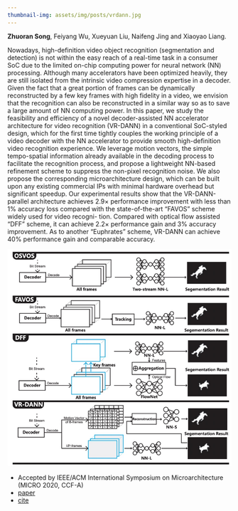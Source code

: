 ```yaml
---
thumbnail-img: assets/img/posts/vrdann.jpg
---
```


**Zhuoran Song**, Feiyang Wu, Xueyuan Liu, Naifeng Jing and Xiaoyao Liang.

Nowadays, high-definition video object recognition (segmentation and detection) is not within the easy reach of a real-time task in a consumer SoC due to the limited on-chip computing power for neural network (NN) processing. Although many accelerators have been optimized heavily, they are still isolated from the intrinsic video compression expertise in a decoder. Given the fact that a great portion of frames can be dynamically reconstructed by a few key frames with high fidelity in a video, we envision that the recognition can also be reconstructed in a similar way so as to save a large amount of NN computing power. In this paper, we study the feasibility and efficiency of a novel decoder-assisted NN accelerator architecture for video recognition (VR-DANN) in a conventional SoC-styled design, which for the first time tightly couples the working principle of a video decoder with the NN accelerator to provide smooth high-definition video recognition experience. We leverage motion vectors, the simple tempo-spatial information already available in the decoding process to facilitate the recognition process, and propose a lightweight NN-based refinement scheme to suppress the non-pixel recognition noise. We also propose the corresponding microarchitecture design, which can be built upon any existing commercial IPs with minimal hardware overhead but significant speedup. Our experimental results show that the VR-DANN-parallel architecture achieves 2.9× performance improvement with less than 1% accuracy loss compared with the state-of-the-art “FAVOS” scheme widely used for video recogni- tion. Compared with optical flow assisted “DFF” scheme, it can achieve 2.2× performance gain and 3% accuracy improvement. As to another “Euphrates” scheme, VR-DANN can achieve 40% performance gain and comparable accuracy.

![vrdann](/assets/img/posts/vrdann.jpg)

* Accepted by IEEE/ACM International Symposium on Microarchitecture (MICRO 2020, CCF-A)
* [paper](https://ieeexplore.ieee.org/abstract/document/9251974/)
* [cite](https://scholar.googleusercontent.com/scholar.bib?q=info:eEP0G0kRLzAJ:scholar.google.com/&output=citation&scisdr=CgVK0WDnEPjT2KLp4yQ:AAGBfm0AAAAAYjPv-yThRhi1D_Otznbp5q72vJzvvgHE&scisig=AAGBfm0AAAAAYjPv-ws5nz5klawkfFyMhND6yTl4u9Y0&scisf=4&ct=citation&cd=-1&hl=zh-CN)